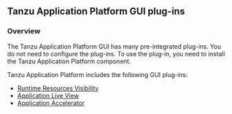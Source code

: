 ## Tanzu Application Platform GUI plug-ins

### Overview
The Tanzu Application Platform GUI has many pre-integrated plug-ins.
You do not need to configure the plug-ins. To use the plug-in,
you need to install the Tanzu Application Platform component.

Tanzu Application Platform includes the following GUI plug-ins:

- [Runtime Resources Visibility](runtime-resource-visibility.md)
- [Application Live View](app-live-view.md)
- [Application Accelerator](application-accelerator.md)
